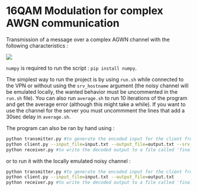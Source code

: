 # 16QAM Modulation for complex AWGN communication

Transmission of a message over a complex AGWN channel with the following characteristics :

<img src="https://latex.codecogs.com/svg.image?\bg{white}Y&space;=&space;\exp{\Theta&space;i}&space;X&space;&plus;&space;Z&space;\text{&space;with&space;}&space;\Theta&space;\sim&space;U(0,&space;2\pi&space;)&space;\text{&space;and&space;}&space;Z&space;\sim&space;\mathcal{CN}\left(0,&space;\frac{\sigma^2}{2}\right)&space;\text{&space;where&space;}&space;\sigma^2&space;=&space;10^{-2.65}&space;\text{.}" />

`numpy` is required to run the script : `pip install numpy`.

The simplest way to run the project is by using `run.sh` while connected to the VPN or without using the `srv_hostname` argument (the noisy channel will be emulated locally, the wanted behavior must be uncommented in the `run.sh` file).
You can also run `average.sh` to run 10 iterations of the program and get the average error (although this might take a while). If you want to use the channel for the server you must uncommment the lines that add a 30sec delay in `average.sh`.

The program can also be ran by hand using :
```sh
python transmitter.py #to generate the encoded input for the client from a file name 'initial.txt'
python client.py --input_file=input.txt --output_file=output.txt --srv_hostname=iscsrv72.epfl.ch --srv_port=80
python receiver.py #to write the decoded output to a file called 'final.txt'
```
or to run it with the locally emulated noisy channel :
```sh
python transmitter.py #to generate the encoded input for the client from a file name 'initial.txt'
python client.py --input_file=input.txt --output_file=output.txt
python receiver.py #to write the decoded output to a file called 'final.txt'
```
